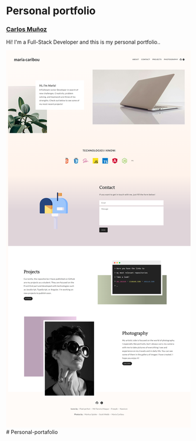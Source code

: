 # Personal portfolio
### **[Carlos Muñoz](https://github.com/NesTerLoN392)**

Hi! I'm a Full-Stack Developer and this is my personal portfolio..

![Preview](screenshot.png)# Personal-portafolio
